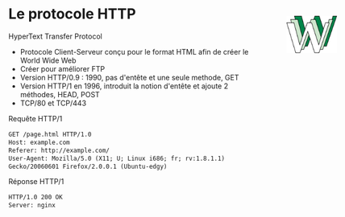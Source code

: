 # Le protocole HTTP

HyperText Transfer Protocol

- Protocole Client-Serveur conçu pour le format HTML afin de créer le World Wide Web
- Créer pour améliorer FTP
- Version HTTP/0.9 : 1990, pas d'entête et une seule methode, GET
- Version HTTP/1 en 1996, introduit la notion d'entête et ajoute 2 méthodes, HEAD, POST
- TCP/80 et TCP/443

Requête HTTP/1
```http {0|1|all}
GET /page.html HTTP/1.0
Host: example.com
Referer: http://example.com/
User-Agent: Mozilla/5.0 (X11; U; Linux i686; fr; rv:1.8.1.1) Gecko/20060601 Firefox/2.0.0.1 (Ubuntu-edgy)
```
Réponse HTTP/1
```http {0|1|all}
HTTP/1.0 200 OK
Server: nginx
```

<img src="/images/www.png" width="100" style="position: absolute; top: 110px; right: 80px;"/>